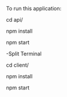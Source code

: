 To run this application:

cd api/

npm install

npm start


-Split Terminal


cd client/

npm install

npm start